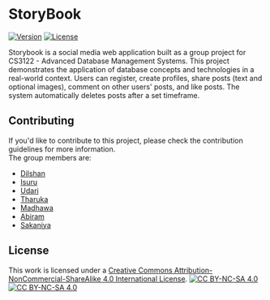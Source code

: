 # StoryBook 

[![Version](https://img.shields.io/badge/version-1.0-brightgreen.svg)](https://pypi.org/project/ad-topic-recommender/)
[![License](https://img.shields.io/badge/license-CC%20BY--NC--SA%204.0-blue.svg)](https://creativecommons.org/licenses/by-nc-sa/4.0/)

Storybook is a social media web application built as a group project for CS3122 - Advanced Database Management Systems. This project demonstrates the application of database concepts and technologies in a real-world context. Users can register, create profiles, share posts (text and optional images), comment on other users' posts, and like posts. The system automatically deletes posts after a set timeframe. 

## Contributing

If you'd like to contribute to this project, please check the contribution guidelines for more information.  
The group members are: 
- [Dilshan]()
- [Isuru]()
- [Udari]()
- [Tharuka]()
- [Madhawa]()
- [Abiram]()
- [Sakaniya]()

## License

This work is licensed under a
[Creative Commons Attribution-NonCommercial-ShareAlike 4.0 International License][cc-by-nc-sa].
[![CC BY-NC-SA 4.0][cc-by-nc-sa-shield]][cc-by-nc-sa]  
[![CC BY-NC-SA 4.0][cc-by-nc-sa-image]][cc-by-nc-sa] 

[cc-by-nc-sa]: http://creativecommons.org/licenses/by-nc-sa/4.0/
[cc-by-nc-sa-image]: https://licensebuttons.net/l/by-nc-sa/4.0/88x31.png
[cc-by-nc-sa-shield]: https://img.shields.io/badge/License-CC%20BY--NC--SA%204.0-lightgrey.svg
